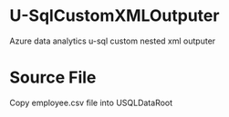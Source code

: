 # U-SqlCustomXMLOutputer
Azure data analytics u-sql custom nested xml outputer
# Source File
Copy employee.csv file into USQLDataRoot 

